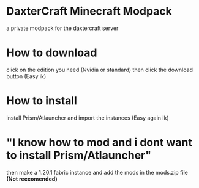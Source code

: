 # DaxterCraft Minecraft Modpack
 a private modpack for the daxtercraft server

# How to download
click on the edition you need (Nvidia or standard) then click the download button (Easy ik)

# How to install
install Prism/Atlauncher and import the instances (Easy again ik)

# "I know how to mod and i dont want to install Prism/Atlauncher"
then make a 1.20.1 fabric instance and add the mods in the mods.zip file **(Not reccomended)**
